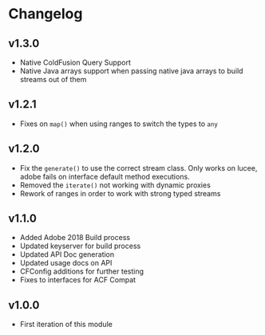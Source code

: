 # Changelog

## v1.3.0

* Native ColdFusion Query Support
* Native Java arrays support when passing native java arrays to build streams out of them

## v1.2.1

* Fixes on `map()` when using ranges to switch the types to `any`

## v1.2.0

* Fix the `generate()` to use the correct stream class. Only works on lucee, adobe fails on interface default method executions.
* Removed the `iterate()` not working with dynamic proxies
* Rework of ranges in order to work with strong typed streams

## v1.1.0

* Added Adobe 2018 Build process
* Updated keyserver for build process
* Updated API Doc generation
* Updated usage docs on API
* CFConfig additions for further testing
* Fixes to interfaces for ACF Compat

## v1.0.0

* First iteration of this module